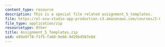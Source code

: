 ```yaml
---
content_type: resource
description: This is a special file related assignment_5_templates.
file: https://ol-ocw-studio-app-production.s3.amazonaws.com/courses/2-086-numerical-computation-for-mechanical-engineers-fall-2014/e89a9f78f1f5fa609e669d29bd587e8d_Assignment_5_Templates.zip
file_type: application/zip
resourcetype: Other
title: Assignment_5_Templates.zip
uid: e89a9f78-f1f5-fa60-9e66-9d29bd587e8d
---
```

